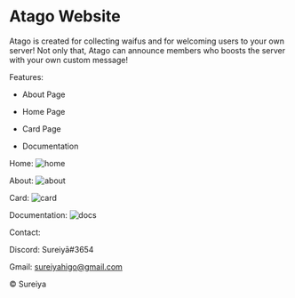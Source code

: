 # Atago Website

Atago is created for collecting waifus and for welcoming users to your own server! 
Not only that, Atago can announce members who boosts the server with your own custom message!


Features:

- About Page

- Home Page

- Card Page

- Documentation

Home:
![home](https://i.imgur.com/JvThQjl.png)

About:
![about](https://i.imgur.com/qoLjoeN.png)

Card:
![card](https://i.imgur.com/S1X0aDJ.png)

Documentation:
![docs](https://i.imgur.com/wlOCokg.png)

Contact:

Discord: Sureiyā#3654

Gmail: sureiyahigo@gmail.com



© Sureiya
